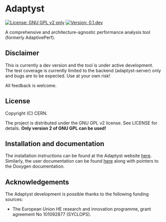 # Adaptyst
[![License: GNU GPL v2 only](https://img.shields.io/badge/license-GNU%20GPL%20v2%20only-blue)]()
[![Version: 0.1.dev](https://img.shields.io/badge/version-0.1.dev-red)]()

A comprehensive and architecture-agnostic performance analysis tool (formerly AdaptivePerf).

## Disclaimer
This is currently a dev version and the tool is under active development. The test coverage is currently limited to the backend (adaptyst-server) only and bugs are to be expected. Use at your own risk!

All feedback is welcome.

## License
Copyright (C) CERN. 

The project is distributed under the GNU GPL v2 license. See LICENSE for details. **Only version 2 of GNU GPL can be used!**

## Installation and documentation
The installation instructions can be found at the Adaptyst website [here](https://adaptyst.web.cern.ch/install). Similarly, the user documentation can be found [here](https://adaptyst.web.cern.ch/docs/intro/welcome) along with pointers to the Doxygen documentation.

## Acknowledgements
The Adaptyst development is possible thanks to the following funding sources:
* The European Union HE research and innovation programme, grant agreement No 101092877 (SYCLOPS).
